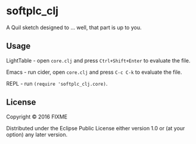 # softplc_clj

A Quil sketch designed to ... well, that part is up to you.

## Usage

LightTable - open `core.clj` and press `Ctrl+Shift+Enter` to evaluate the file.

Emacs - run cider, open `core.clj` and press `C-c C-k` to evaluate the file.

REPL - run `(require 'softplc_clj.core)`.

## License

Copyright © 2016 FIXME

Distributed under the Eclipse Public License either version 1.0 or (at
your option) any later version.
